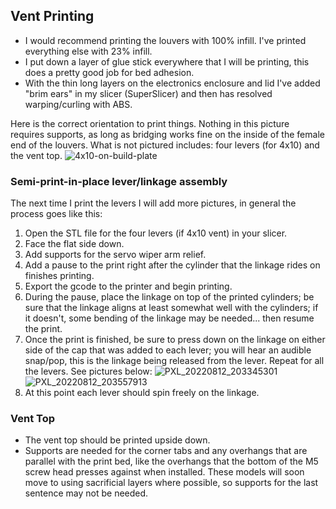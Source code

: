 ## Vent Printing

- I would recommend printing the louvers with 100% infill. I've printed everything else with 23% infill.
- I put down a layer of glue stick everywhere that I will be printing, this does a pretty good job for bed adhesion.
- With the thin long layers on the electronics enclosure and lid I've added "brim ears" in my slicer (SuperSlicer) and then has resolved warping/curling with ABS.

Here is the correct orientation to print things. Nothing in this picture requires supports, as long as bridging works fine on the inside of the female end of the louvers. What is not pictured includes: four levers (for 4x10) and the vent top.
![4x10-on-build-plate](https://user-images.githubusercontent.com/4724577/184463112-e18aceac-d279-469a-ad77-89d0d91e50bf.jpg)

### Semi-print-in-place lever/linkage assembly

The next time I print the levers I will add more pictures, in general the process goes like this:
1. Open the STL file for the four levers (if 4x10 vent) in your slicer.
2. Face the flat side down.
3. Add supports for the servo wiper arm relief.
4. Add a pause to the print right after the cylinder that the linkage rides on finishes printing.
5. Export the gcode to the printer and begin printing.
6. During the pause, place the linkage on top of the printed cylinders; be sure that the linkage aligns at least somewhat well with the cylinders; if it doesn't, some bending of the linkage may be needed... then resume the print. 
7. Once the print is finished, be sure to press down on the linkage on either side of the cap that was added to each lever; you will hear an audible snap/pop, this is the linkage being released from the lever. Repeat for all the levers. See pictures below:
![PXL_20220812_203345301](https://user-images.githubusercontent.com/4724577/184463430-79111150-4b26-4e60-8fb8-e5c4ca5b48d1.jpg)
![PXL_20220812_203557913](https://user-images.githubusercontent.com/4724577/184463431-fc98c2f6-2acf-437e-8567-8cfb148f5f4b.jpg)
8. At this point each lever should spin freely on the linkage.

### Vent Top
- The vent top should be printed upside down.
- Supports are needed for the corner tabs and any overhangs that are parallel with the print bed, like the overhangs that the bottom of the M5 screw head presses against when installed. These models will soon move to using sacrificial layers where possible, so supports for the last sentence may not be needed.
